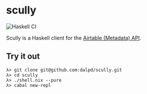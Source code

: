 # scully

![Haskell CI](https://github.com/dalpd/scully/workflows/Haskell%20CI/badge.svg)

Scully is a Haskell client for the [Airtable (Metadata) API].

## Try it out
```
λ> git clone git@github.com:dalpd/scully.git
λ> cd scully
λ> ./shell.nix --pure
λ> cabal new-repl
```


[Airtable (Metadata) API]: https://airtable.com/api/meta
